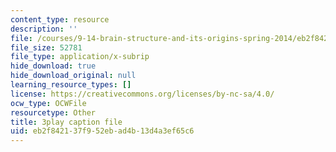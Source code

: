 ```yaml
---
content_type: resource
description: ''
file: /courses/9-14-brain-structure-and-its-origins-spring-2014/eb2f842137f952ebad4b13d4a3ef65c6_555140.vtt
file_size: 52781
file_type: application/x-subrip
hide_download: true
hide_download_original: null
learning_resource_types: []
license: https://creativecommons.org/licenses/by-nc-sa/4.0/
ocw_type: OCWFile
resourcetype: Other
title: 3play caption file
uid: eb2f8421-37f9-52eb-ad4b-13d4a3ef65c6
---
```

